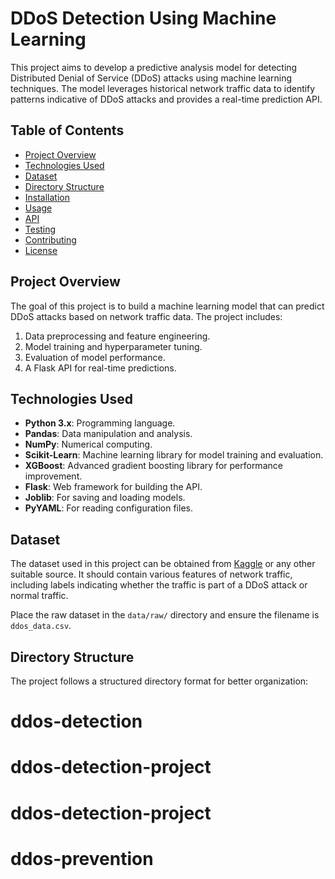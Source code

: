 # DDoS Detection Using Machine Learning

This project aims to develop a predictive analysis model for detecting Distributed Denial of Service (DDoS) attacks using machine learning techniques. The model leverages historical network traffic data to identify patterns indicative of DDoS attacks and provides a real-time prediction API.

## Table of Contents
- [Project Overview](#project-overview)
- [Technologies Used](#technologies-used)
- [Dataset](#dataset)
- [Directory Structure](#directory-structure)
- [Installation](#installation)
- [Usage](#usage)
- [API](#api)
- [Testing](#testing)
- [Contributing](#contributing)
- [License](#license)

## Project Overview

The goal of this project is to build a machine learning model that can predict DDoS attacks based on network traffic data. The project includes:

1. Data preprocessing and feature engineering.
2. Model training and hyperparameter tuning.
3. Evaluation of model performance.
4. A Flask API for real-time predictions.

## Technologies Used

- **Python 3.x**: Programming language.
- **Pandas**: Data manipulation and analysis.
- **NumPy**: Numerical computing.
- **Scikit-Learn**: Machine learning library for model training and evaluation.
- **XGBoost**: Advanced gradient boosting library for performance improvement.
- **Flask**: Web framework for building the API.
- **Joblib**: For saving and loading models.
- **PyYAML**: For reading configuration files.

## Dataset

The dataset used in this project can be obtained from [Kaggle](https://www.kaggle.com/datasets) or any other suitable source. It should contain various features of network traffic, including labels indicating whether the traffic is part of a DDoS attack or normal traffic.

Place the raw dataset in the `data/raw/` directory and ensure the filename is `ddos_data.csv`.

## Directory Structure

The project follows a structured directory format for better organization:

# ddos-detection
# ddos-detection-project
# ddos-detection-project
# ddos-prevention
